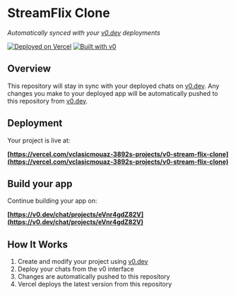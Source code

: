 # StreamFlix Clone

*Automatically synced with your [v0.dev](https://v0.dev) deployments*

[![Deployed on Vercel](https://img.shields.io/badge/Deployed%20on-Vercel-black?style=for-the-badge&logo=vercel)](https://vercel.com/vclasicmouaz-3892s-projects/v0-stream-flix-clone)
[![Built with v0](https://img.shields.io/badge/Built%20with-v0.dev-black?style=for-the-badge)](https://v0.dev/chat/projects/eVnr4gdZ82V)

## Overview

This repository will stay in sync with your deployed chats on [v0.dev](https://v0.dev).
Any changes you make to your deployed app will be automatically pushed to this repository from [v0.dev](https://v0.dev).

## Deployment

Your project is live at:

**[https://vercel.com/vclasicmouaz-3892s-projects/v0-stream-flix-clone](https://vercel.com/vclasicmouaz-3892s-projects/v0-stream-flix-clone)**

## Build your app

Continue building your app on:

**[https://v0.dev/chat/projects/eVnr4gdZ82V](https://v0.dev/chat/projects/eVnr4gdZ82V)**

## How It Works

1. Create and modify your project using [v0.dev](https://v0.dev)
2. Deploy your chats from the v0 interface
3. Changes are automatically pushed to this repository
4. Vercel deploys the latest version from this repository
